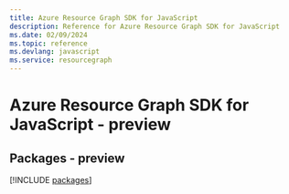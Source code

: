 ```yaml
---
title: Azure Resource Graph SDK for JavaScript
description: Reference for Azure Resource Graph SDK for JavaScript
ms.date: 02/09/2024
ms.topic: reference
ms.devlang: javascript
ms.service: resourcegraph
---
```

# Azure Resource Graph SDK for JavaScript - preview
## Packages - preview
[!INCLUDE [packages](resource-graph-index.md)]